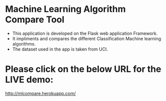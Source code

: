 # Machine Learning Algorithm Compare Tool 
* This application is developed on the Flask web application Framework.
* It impliments and compares the different Classification Machine learning algorithms.
* The dataset used in the app is taken from UCI.

# Please click on the below URL for the LIVE demo:
http://mlcompare.herokuapp.com/ 
